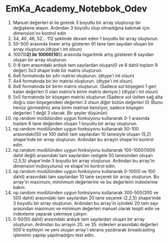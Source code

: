 # EmKa_Academy_Notebbok_Odev

1) Manuel değerleri el ile girerek 3 boyutlu bir array oluşturup bir değişkene atayın. Ardından 3 boyutlu olup olmadığına bakmak için dimension'ını kontrol edin
2) 34, 40, 46, 52... 112 şeklinde devam eden 1 boyutlu bir array oluşturun.
3) 50-500 arasında lineer artış gösteren 91 tane tam sayıdan oluşan bir array oluşturun.(dtype'ı int olsun)
4) 100(10**2) ile 10000(10**5) arasında logaritmik artış gösteren 8 sayıdan oluşan bir array oluşturun.
5) 0-8 tam arasındaki ardışık tam sayılardan oluşan(0 ve 8 dahil toplam 9 değer) 3x3 shape'inde bir matris oluşturun.
6) 6x6 formatında bir sıfır matrisi oluşturun. (dtype'ı int olsun)
7) 4x4 formatında bir bir matrisi oluşturun. (dtype'ı int olsun)
8) 8x8 formatında bir birim matris oluşturun. (Sadece sol köşegeni 1 geri kalan değerleri 0 olan matris'e birim matris deniyor.) (dtype'ı int olsun)
9) 5x5 formatında bir köşegen matrisi oluşturun (Sadece sol üstten sağ alta doğru olan köşegendeki değerleri 3 olsun diğer bütün değerleri 0) (Bunu henüz görmediniz ama birim matrise benziyor, sadece köşegen değerleri 1 değil 3 olacak. Bir şeyler düşünün)
10) np.random modülünden uygun fonksiyonu kullanarak 0-1 arasında toplam 6 tane değerden oluşan 1 boyutlu bir array oluşturun.
11) np.random modülünden uygun fonksiyonu kullanarak 50-100 arasındaki(50 ve 100 dahil) tam sayılardan 10 tanesiyle oluşan (5,2) shape'inde bir array oluşturun. Ardından bu arrayin shape'ini kontrol edin.
12) np.random modülünden uygun fonksiyonu kullanarak 100-1000(1000 dahil değil) arasındaki tam sayılardan rastgele 50 tanesinden oluşan (2,5,5) shape'inde 3 boyutlu bir array oluşturun. Ardından bu array'in dimension'ını(boyutunu) ve shape'ini kontrol edin.
13) np.random modülünden uygun fonksiyonu kullanarak 0-100(0 ve 100 dahil) arasındaki tam sayılardan 10 tane seçerek bir array oluşturun. Bu array'in maximum, mininmum değerlerine ve bu değerlerin indexlerine bakın.
14) np.random modülünden uygun fonksiyonu kullanarak 300-500(300 ve 500 dahil) arasındaki tam sayılardan 20 tane seçerek (2,2,5) shape'inde 3 boyutlu bir array oluşturun. Ardından bu array'in içindeki 20 tam sayı arasından maximum ve minimum değerleri manuel olarak tespit edin ve indexleme yaparak çekmeye çalışın.
15) 0-50(50 dahil) arasındaki ardışık tam sayılardan oluşan bir array oluşturun. Ardından bu arrayin 20. ve 35. indexleri arasındaki değerleri 500'e eşitleyin ve yeni oluşan array'i ekrana yazdırarak broadcasting işleminin yapılıp yapılmadığını test edin.
